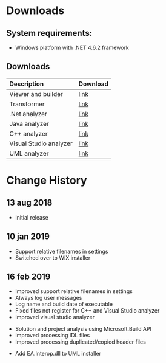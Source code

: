 # Downloads

## System requirements:
* Windows platform with .NET 4.6.2 framework

## Downloads

| Description            | Download                                                                                  |
|:-----------------------|-------------------------------------------------------------------------------------------|
| Viewer and builder     | [link](https://dsmsuite.github.io/downloads/DsmSuite.DsmViewer.Installer.msi)             |
| Transformer            | [link](https://dsmsuite.github.io/downloads/DsmSuite.Transformer.Installer.msi)           |
| .Net analyzer          | [link](https://dsmsuite.github.io/downloads/DsmSuite.Analyzer.DotNet.Installer.msi)       |
| Java analyzer          | [link](https://dsmsuite.github.io/downloads/DsmSuite.Analyzer.Jdeps.Installer.msi)        |
| C++ analyzer           | [link](https://dsmsuite.github.io/downloads/DsmSuite.Analyzer.Cpp.Installer.msi)          |
| Visual Studio analyzer | [link](https://dsmsuite.github.io/downloads/DsmSuite.Analyzer.VisualStudio.Installer.msi) |
| UML analyzer           | [link](https://dsmsuite.github.io/downloads/Analyzer.Uml.Installer.msi)                   |

# Change History

## 13 aug 2018

* Initial release 

## 10 jan 2019

* Support relative filenames in settings  
* Switched over to WIX installer

## 16 feb 2019

* Improved support relative filenames in settings 
* Always log user messages
* Log name and build date of executable
* Fixed files not register for C++ and Visual Studio analyzer
* Improved visual studio analyzer
 - Solution and project analysis using Microsoft.Build API
 - Improved processing IDL files
 - Improved processing duplicated/copied header files 
* Add EA.Interop.dll to UML installer





